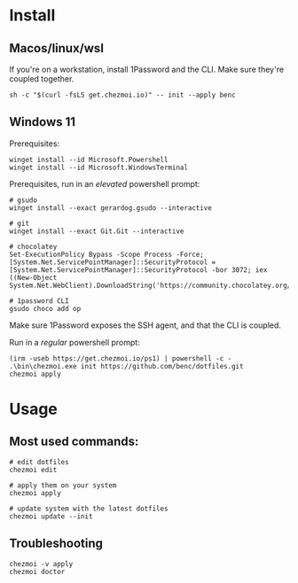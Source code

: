 # Install

## Macos/linux/wsl

If you're on a workstation, install 1Password and the CLI. Make sure they're coupled together.

    sh -c "$(curl -fsLS get.chezmoi.io)" -- init --apply benc

## Windows 11

Prerequisites:

    winget install --id Microsoft.Powershell
    winget install --id Microsoft.WindowsTerminal

Prerequisites, run in an *elevated* powershell prompt:

    # gsudo
    winget install --exact gerardog.gsudo --interactive

    # git
    winget install --exact Git.Git --interactive

    # chocolatey
    Set-ExecutionPolicy Bypass -Scope Process -Force; [System.Net.ServicePointManager]::SecurityProtocol = [System.Net.ServicePointManager]::SecurityProtocol -bor 3072; iex ((New-Object System.Net.WebClient).DownloadString('https://community.chocolatey.org/install.ps1'))

    # 1password CLI
    gsudo choco add op

Make sure 1Password exposes the SSH agent, and that the CLI is coupled.

Run in a *regular* powershell prompt:

    (irm -useb https://get.chezmoi.io/ps1) | powershell -c -
    .\bin\chezmoi.exe init https://github.com/benc/dotfiles.git
    chezmoi apply

# Usage

## Most used commands:

    # edit dotfiles
    chezmoi edit

    # apply them on your system
    chezmoi apply

    # update system with the latest dotfiles
    chezmoi update --init

## Troubleshooting

    chezmoi -v apply
    chezmoi doctor
